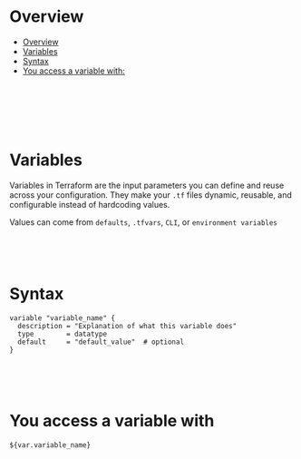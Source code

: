 # Overview

- [Overview](#overview)
- [Variables](#variables)
- [Syntax](#syntax)
- [You access a variable with:](#you-access-a-variable-with)

&nbsp;

&nbsp;

&nbsp;

# Variables

Variables in Terraform are the input parameters you can define and reuse across your configuration. They make your `.tf` files dynamic, reusable, and configurable instead of hardcoding values.

Values can come from `defaults`, `.tfvars`, `CLI`, or `environment variables`

&nbsp;

&nbsp;

# Syntax

```hcl
variable "variable_name" {
  description = "Explanation of what this variable does"
  type        = datatype
  default     = "default_value"  # optional
}
```

&nbsp;

&nbsp;

# You access a variable with

```hcl
${var.variable_name}
```

&nbsp;

&nbsp;

&nbsp;

&nbsp;
